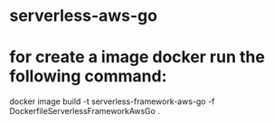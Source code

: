 # serverless-aws-go

# for create a image docker run the following command:

docker image build -t serverless-framework-aws-go -f DockerfileServerlessFrameworkAwsGo .
